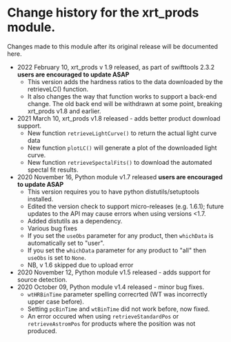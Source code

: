 # Change history for the xrt_prods module.

Changes made to this module after its original release will be documented here.

* 2022 February 10, xrt_prods v 1.9 released, as part of swifttools 2.3.2 **users are encouraged to update ASAP**
   * This version adds the hardness ratios to the data downloaded by the retrieveLC() function.
   * It also changes the way that function works to support a back-end change. The old back end will be withdrawn at some point, breaking xrt_prods v1.8 and earlier.
* 2021 March 10, xrt_prods v1.8 released - adds better product download support.
   * New function `retrieveLightCurve()` to return the actual light curve data
   * New function `plotLC()` will generate a plot of the downloaded light curve.
   * New function `retrieveSpectalFits()` to download the automated spectal fit results.
* 2020 November 16, Python module v1.7 released **users are encouraged to update ASAP**
   * This version requires you to have python distutils/setuptools installed.
   * Edited the version check to support micro-releases (e.g. 1.6.1); future updates to the API
     may cause errors when using versions <1.7.
   * Added distutils as a dependency.
   * Various bug fixes
   * If you set the `useObs` parameter for any product, then `whichData` is automatically set to "user".
   * If you set the `whichData` parameter for any product to "all" then `useObs` is set to `None`.
   * NB, v 1.6 skipped due to upload error
* 2020 November 12, Python module v1.5 released - adds support for source detection.
* 2020 October 09, Python module v1.4 released  - minor bug fixes.
   * `wtHRBinTime` parameter spelling correcrted (WT was incorrectly upper case before).
   * Setting `pcBinTime` and `wtBinTime` did not work before, now fixed.
   * An error occured when using `retrieveStandardPos` or `retrieveAstromPos` for products where the position was not produced.

